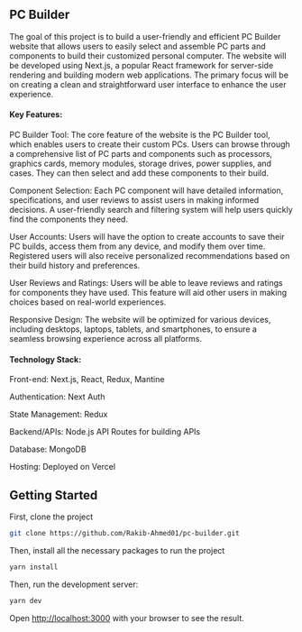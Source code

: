 ## PC Builder

The goal of this project is to build a user-friendly and efficient PC Builder website that allows users to easily select and assemble PC parts and components to build their customized personal computer. The website will be developed using Next.js, a popular React framework for server-side rendering and building modern web applications. The primary focus will be on creating a clean and straightforward user interface to enhance the user experience.

#### Key Features:

PC Builder Tool: The core feature of the website is the PC Builder tool, which enables users to create their custom PCs. Users can browse through a comprehensive list of PC parts and components such as processors, graphics cards, memory modules, storage drives, power supplies, and cases. They can then select and add these components to their build.

Component Selection: Each PC component will have detailed information, specifications, and user reviews to assist users in making informed decisions. A user-friendly search and filtering system will help users quickly find the components they need.

User Accounts: Users will have the option to create accounts to save their PC builds, access them from any device, and modify them over time. Registered users will also receive personalized recommendations based on their build history and preferences.

User Reviews and Ratings: Users will be able to leave reviews and ratings for components they have used. This feature will aid other users in making choices based on real-world experiences.

Responsive Design: The website will be optimized for various devices, including desktops, laptops, tablets, and smartphones, to ensure a seamless browsing experience across all platforms.

#### Technology Stack:

Front-end: Next.js, React, Redux, Mantine

Authentication: Next Auth

State Management: Redux

Backend/APIs: Node.js API Routes for building APIs

Database: MongoDB

Hosting: Deployed on Vercel

## Getting Started

First, clone the project

```bash
git clone https://github.com/Rakib-Ahmed01/pc-builder.git
```

Then, install all the necessary packages to run the project

```bash
yarn install
```

Then, run the development server:

```bash
yarn dev
```

Open [http://localhost:3000](http://localhost:3000) with your browser to see the result.
